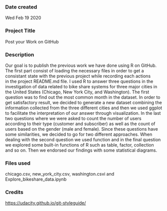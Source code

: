 ### Date created
Wed Feb 19 2020

### Project Title
Post your Work on GitHub

### Description
Our goal is to publish the previous work we have done using R on GitHub.
The first part consist of loading the necessary files in order to get a 
consistant state with the previous project while recording each actions  
in the project README.md file. I used R to answer three questions in the 
investigation of data related to bike share systems for three major cities 
in the United States (Chicago, New York City, and Washington).
The first question was to find out the most common month in the dataset.
In order to get satisfactory result, we decided to generate a new dataset 
combining the information collected from the three different cities and 
then we used ggplot to facilitate the interpretation of our answer through 
visualization. In the last two questions where we were asked to count the 
number of users according to their type (customer and subscriber) as well 
as the count of users based on the gender (male and female). Since these 
questions have some similarities, we decided to go for two different 
approaches. When dealing with the second question we used function and in 
the final question we explored some built-in functions of R such as table, 
factor, collection and so on. Then we endorsed our findings with some 
statistical diagrams.

### Files used
chicago.csv, new_york_city.csv, washington.csvi and Explore_bikeshare_data.ipynb

### Credits
https://udacity.github.io/git-styleguide/
